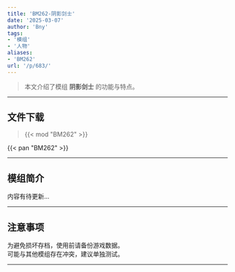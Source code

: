 ```yaml
---
title: 'BM262-阴影剑士'
date: '2025-03-07'
author: 'Bny'
tags:
- '模组'
- '人物'
aliases:
- 'BM262'
url: '/p/683/'
---
```


> 本文介绍了模组 **阴影剑士** 的功能与特点。

---

## 文件下载  

> {{< mod "BM262" >}}  

{{< pan "BM262" >}}  

---

## 模组简介

>  
内容有待更新...  

---

## 注意事项

>  
为避免损坏存档，使用前请备份游戏数据。  
可能与其他模组存在冲突，建议单独测试。  

---

